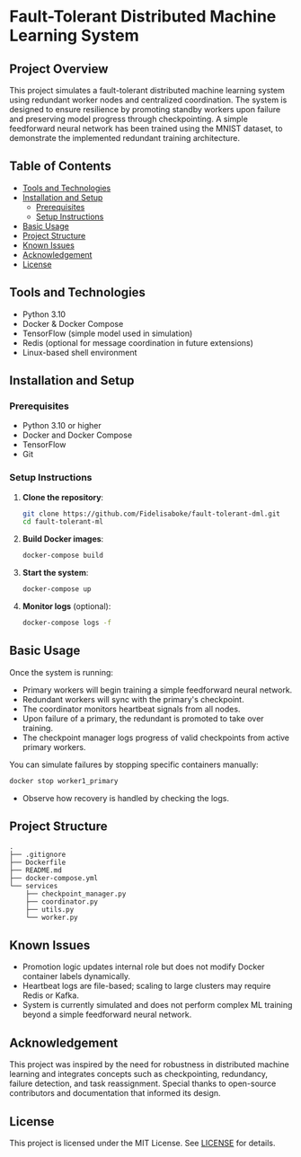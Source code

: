 # Fault-Tolerant Distributed Machine Learning System

## Project Overview

This project simulates a fault-tolerant distributed machine learning system using redundant worker nodes and centralized coordination. The system is designed to ensure resilience by promoting standby workers upon failure and preserving model progress through checkpointing.
A simple feedforward neural network has been trained using the MNIST dataset, to demonstrate the implemented 
redundant training architecture.


## Table of Contents

* [Tools and Technologies](#tools-and-technologies)
* [Installation and Setup](#installation-and-setup)
  * [Prerequisites](#prerequisites)
  * [Setup Instructions](#setup-instructions)
* [Basic Usage](#basic-usage)
* [Project Structure](#project-structure)
* [Known Issues](#known-issues)
* [Acknowledgement](#acknowledgement)
* [License](#license)

## Tools and Technologies

* Python 3.10
* Docker & Docker Compose
* TensorFlow (simple model used in simulation)
* Redis (optional for message coordination in future extensions)
* Linux-based shell environment

## Installation and Setup

### Prerequisites

* Python 3.10 or higher
* Docker and Docker Compose
* TensorFlow
* Git

### Setup Instructions

1. **Clone the repository**:

   ```bash
   git clone https://github.com/Fidelisaboke/fault-tolerant-dml.git
   cd fault-tolerant-ml
   ```

2. **Build Docker images**:

   ```bash
   docker-compose build
   ```

3. **Start the system**:

   ```bash
   docker-compose up
   ```

4. **Monitor logs** (optional):

   ```bash
   docker-compose logs -f
   ```

## Basic Usage

Once the system is running:

* Primary workers will begin training a simple feedforward neural network.
* Redundant workers will sync with the primary's checkpoint.
* The coordinator monitors heartbeat signals from all nodes.
* Upon failure of a primary, the redundant is promoted to take over training.
* The checkpoint manager logs progress of valid checkpoints from active primary workers.

You can simulate failures by stopping specific containers manually:

```bash
docker stop worker1_primary
```

* Observe how recovery is handled by checking the logs.

## Project Structure

```
.
├── .gitignore
├── Dockerfile
├── README.md
├── docker-compose.yml
└── services
    ├── checkpoint_manager.py
    ├── coordinator.py
    ├── utils.py
    └── worker.py
```

## Known Issues

* Promotion logic updates internal role but does not modify Docker container labels dynamically.
* Heartbeat logs are file-based; scaling to large clusters may require Redis or Kafka.
* System is currently simulated and does not perform complex ML training beyond a simple feedforward
neural network.

## Acknowledgement

This project was inspired by the need for robustness in distributed machine learning and integrates concepts such as checkpointing, redundancy, failure detection, and task reassignment. Special thanks to open-source contributors and documentation that informed its design.

## License

This project is licensed under the MIT License. See [LICENSE](LICENSE) for details.
